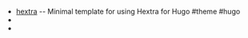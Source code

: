 - [hextra](https://github.com/imfing/hextra-starter-template) -- Minimal template for using Hextra for Hugo #theme #hugo
-
-